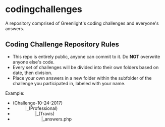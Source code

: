 # codingchallenges
A repository comprised of Greenlight's coding challenges and everyone's answers.

## Coding Challenge Repository Rules

* This repo is entirely public, anyone can commit to it. Do **NOT** overwrite anyone else's code.
* Every set of challenges will be divided into their own folders based on date, then division.
* Place your own answers in a new folder within the subfolder of the challenge you participated in, labeled with your name.

Example: 
- (Challenge-10-24-2017)
- &nbsp;&nbsp;&nbsp;&nbsp;&nbsp;&nbsp;&nbsp;&nbsp;&nbsp;&nbsp;|_(Professional)
- &nbsp;&nbsp;&nbsp;&nbsp;&nbsp;&nbsp;&nbsp;&nbsp;&nbsp;&nbsp;&nbsp;&nbsp;&nbsp;&nbsp;&nbsp;&nbsp;&nbsp;&nbsp;|_(Travis)
- &nbsp;&nbsp;&nbsp;&nbsp;&nbsp;&nbsp;&nbsp;&nbsp;&nbsp;&nbsp;&nbsp;&nbsp;&nbsp;&nbsp;&nbsp;&nbsp;&nbsp;&nbsp;&nbsp;&nbsp;&nbsp;&nbsp;&nbsp;|_answers.php